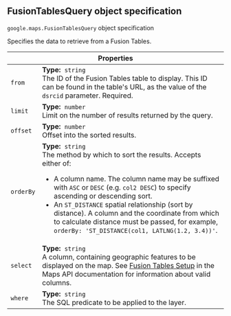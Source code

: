 <h2 id="FusionTablesQuery"> FusionTablesQuery object specification </h2><p>
<code><span itemprop="path">google.maps</span>.<span itemprop="name">FusionTablesQuery</span></code>
object specification
</p><p>Specifies the data to retrieve from a Fusion Tables.</p><div class="devsite-table-wrapper"><table class="properties responsive" summary="object FusionTablesQuery - Properties">
<thead>
<tr><th colspan="2">Properties</th>
</tr></thead>
<tbody>
<tr>
<td><code><span>from</span></code></td>
<td><div><strong>Type:</strong>&nbsp; <code>string</code></div>
<div class="desc">The ID of the Fusion Tables table to display. This ID can be found in the table's URL, as the value of the <code>dsrcid</code> parameter. Required.</div></td>
</tr>
<tr>
<td><code><span>limit</span></code></td>
<td><div><strong>Type:</strong>&nbsp; <code>number</code></div>
<div class="desc">Limit on the number of results returned by the query.</div></td>
</tr>
<tr>
<td><code><span>offset</span></code></td>
<td><div><strong>Type:</strong>&nbsp; <code>number</code></div>
<div class="desc">Offset into the sorted results.</div></td>
</tr>
<tr>
<td><code><span>orderBy</span></code></td>
<td><div><strong>Type:</strong>&nbsp; <code>string</code></div>
<div class="desc">The method by which to sort the results. Accepts either of: <ul> <li> A column name. The column name may be suffixed with <code>ASC</code> or <code>DESC</code> (e.g. <code>col2 DESC</code>) to specify ascending or descending sort. </li> <li> An <code>ST_DISTANCE</code> spatial relationship (sort by distance). A column and the coordinate from which to calculate distance must be passed, for example, <code>orderBy: 'ST_DISTANCE(col1, LATLNG(1.2, 3.4))'</code>. </li> </ul></div></td>
</tr>
<tr>
<td><code><span>select</span></code></td>
<td><div><strong>Type:</strong>&nbsp; <code>string</code></div>
<div class="desc">A column, containing geographic features to be displayed on the map. See <a href="https://developers.google.com/maps/documentation/javascript/fusiontableslayer#fusion_table_setup"> Fusion Tables Setup</a> in the Maps API documentation for information about valid columns.</div></td>
</tr>
<tr>
<td><code><span>where</span></code></td>
<td><div><strong>Type:</strong>&nbsp; <code>string</code></div>
<div class="desc">The SQL predicate to be applied to the layer.</div></td>
</tr>
</tbody>
</table></div>